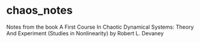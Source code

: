 # chaos_notes

Notes from the book A First Course In Chaotic Dynamical Systems: Theory And Experiment (Studies in Nonlinearity) by Robert L. Devaney
